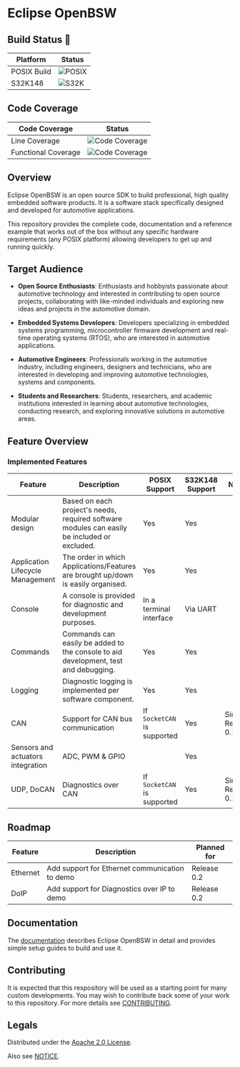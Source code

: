 # Eclipse OpenBSW


## Build Status 🚀

| Platform       | Status                                                                 |
|----------------|------------------------------------------------------------------------|
| POSIX Build | ![POSIX](https://github.com/eclipse-openbsw/openbsw/actions/workflows/build.yml/badge.svg?branch=main&event=push&matrix.platform=posix) |
| S32K148     | ![S32K](https://github.com/eclipse-openbsw/openbsw/actions/workflows/build.yml/badge.svg?branch=main&event=push&matrix.platform=s32k148) |

## Code Coverage 

| Code Coverage       | Status                                                            |         
|---------------------|-------------------------------------------------------------------| 
| Line Coverage       | ![Code Coverage](https://raw.githubusercontent.com/esrlabs/openbsw/gh-pages/code_coverage_badge/badge-lines.svg)           |
| Functional Coverage | ![Code Coverage](https://raw.githubusercontent.com/esrlabs/openbsw/gh-pages/code_coverage_badge/badge-functions.svg)                 |

## Overview

Eclipse OpenBSW is an open source SDK to build professional, high quality embedded software products. 
It is a software stack specifically designed and developed for automotive applications.

This repository provides the complete code, documentation and a reference example
that works out of the box without any specific hardware requirements (any POSIX platform)
allowing developers to get up and running quickly.

## Target Audience

* **Open Source Enthusiasts**: Enthusiasts and hobbyists passionate about automotive technology
  and interested in contributing to open source projects, collaborating with like-minded
  individuals and exploring new ideas and projects in the automotive domain.

* **Embedded Systems Developers**: Developers specializing in embedded systems programming,
  microcontroller firmware development and real-time operating systems (RTOS), who are interested
  in automotive applications.

* **Automotive Engineers**: Professionals working in the automotive industry, including engineers,
  designers and technicians, who are interested in developing and improving automotive
  technologies, systems and components.

* **Students and Researchers**: Students, researchers, and academic institutions interested in
  learning about automotive technologies, conducting research, and exploring innovative solutions
  in automotive areas.

## Feature Overview

### Implemented Features

| Feature | Description | POSIX Support | S32K148 Support | New? |
| --- | --- | --- | --- | --- |
| Modular design | Based on each project's needs, required software modules can easily be included or excluded. | Yes | Yes | |
| Application Lifecycle Management | The order in which Applications/Features are brought up/down is easily organised. | Yes | Yes | |
| Console | A console is provided for diagnostic and development purposes. | In a terminal interface | Via UART | |
| Commands | Commands can easily be added to the console to aid development, test and debugging. | Yes | Yes | |
| Logging | Diagnostic logging is implemented per software component. | Yes | Yes | |
| CAN | Support for CAN bus communication | If ``SocketCAN`` is supported | Yes | Since Release 0.1 |
| Sensors and actuators integration | ADC, PWM & GPIO | | Yes | |
| UDP, DoCAN | Diagnostics over CAN | If ``SocketCAN`` is supported | Yes | Since Release 0.1 |

## Roadmap

| Feature | Description | Planned for |
| --- | --- | --- |
| Ethernet | Add support for Ethernet communication to demo | Release 0.2 |
| DoIP | Add support for Diagnostics over IP to demo | Release 0.2 |

## Documentation

The [documentation](https://eclipse-openbsw.github.io/openbsw)
describes Eclipse OpenBSW in detail and provides simple setup guides to build and use it.

## Contributing

It is expected that this respository will be used as a starting point for many custom developments.
You may wish to contribute back some of your work to this repository.
For more details see [CONTRIBUTING](CONTRIBUTING.md).

## Legals

Distributed under the [Apache 2.0 License](LICENSE).

Also see [NOTICE](NOTICE.md).
